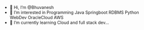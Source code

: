 - 👋 Hi, I’m @Bhuvanesh
- 👀 I’m interested in Programming Java Springboot RDBMS Python WebDev OracleCloud AWS 
- 🌱 I’m currently learning Cloud and full stack dev...

<!---
Bhuvanesh-98/Bhuvanesh-98 is a ✨ special ✨ repository because its `README.md` (this file) appears on your GitHub profile.
You can click the Preview link to take a look at your changes.
--->
